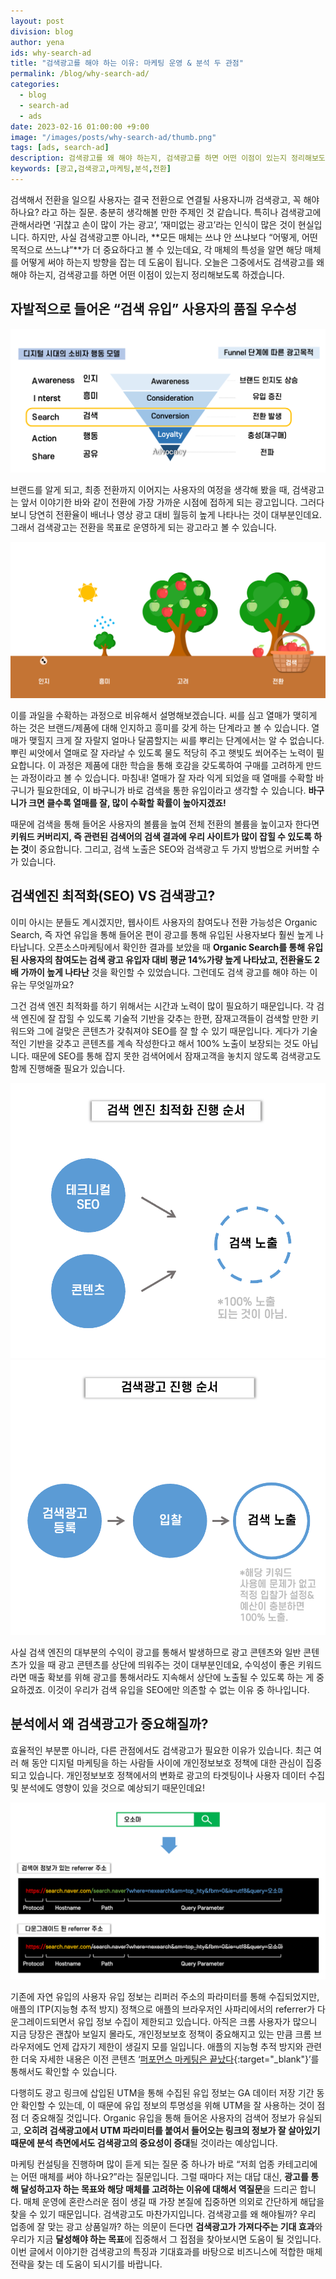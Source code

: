 ```yaml
---
layout: post
division: blog
author: yena
ids: why-search-ad
title: "검색광고를 해야 하는 이유: 마케팅 운영 & 분석 두 관점"
permalink: /blog/why-search-ad/
categories:
  - blog
  - search-ad
  - ads
date: 2023-02-16 01:00:00 +9:00
image: "/images/posts/why-search-ad/thumb.png"
tags: [ads, search-ad]
description: 검색광고를 왜 해야 하는지, 검색광고를 하면 어떤 이점이 있는지 정리해보도록 하겠습니다.
keywords: [광고,검색광고,마케팅,분석,전환]
---
```


검색해서 전환을 일으킬 사용자는 결국 전환으로 연결될 사용자니까 검색광고, 꼭 해야 하나요? 라고 하는 질문. 충분히 생각해볼 만한 주제인 것 같습니다. 특히나 검색광고에 관해서라면 ‘귀찮고 손이 많이 가는 광고’, ‘재미없는 광고’라는 인식이 많은 것이 현실입니다. 하지만, 사실 검색광고뿐 아니라, **모든 매체는 쓰냐 안 쓰냐보다 “어떻게, 어떤 목적으로 쓰느냐”**가 더 중요하다고 볼 수 있는데요, 각 매체의 특성을 알면 해당 매체를 어떻게 써야 하는지 방향을 잡는 데 도움이 됩니다. 오늘은 그중에서도 검색광고를 왜 해야 하는지, 검색광고를 하면 어떤 이점이 있는지 정리해보도록 하겠습니다.

## 자발적으로 들어온 “검색 유입” 사용자의 품질 우수성

![소비자 행동 모델](/images/posts/why-search-ad/01.png)

브랜드를 알게 되고, 최종 전환까지 이어지는 사용자의 여정을 생각해 봤을 때, 검색광고는 앞서 이야기한 바와 같이 전환에 가장 가까운 시점에 접하게 되는 광고입니다. 그러다 보니 당연히 전환율이 배너나 영상 광고 대비 월등히 높게 나타나는 것이 대부분인데요. 그래서 검색광고는 전환을 목표로 운영하게 되는 광고라고 볼 수 있습니다.

![인지 - 전환](/images/posts/why-search-ad/02.png)

이를 과일을 수확하는 과정으로 비유해서 설명해보겠습니다. 씨를 심고 열매가 맺히게 하는 것은 브랜드/제품에 대해 인지하고 흥미를 갖게 하는 단계라고 볼 수 있습니다. 열매가 맺힐지 크게 잘 자랄지 얼마나 달콤할지는 씨를 뿌리는 단계에서는 알 수 없습니다. 뿌린 씨앗에서 열매로 잘 자라날 수 있도록 물도 적당히 주고 햇빛도 쐬어주는 노력이 필요합니다. 이 과정은 제품에 대한 학습을 통해 호감을 갖도록하여 구매를 고려하게 만드는 과정이라고 볼 수 있습니다. 마침내! 열매가 잘 자라 익게 되었을 때 열매를 수확할 바구니가 필요한데요, 이 바구니가 바로 검색을 통한 유입이라고 생각할 수 있습니다. **바구니가 크면 클수록 열매를 잘, 많이 수확할 확률이 높아지겠죠!**

때문에 검색을 통해 들어온 사용자의 볼륨을 높여 전체 전환의 볼륨을 높이고자 한다면 **키워드 커버리지, 즉 관련된 검색어의 검색 결과에 우리 사이트가 많이 잡힐 수 있도록 하는 것**이 중요합니다. 그리고, 검색 노출은 SEO와 검색광고 두 가지 방법으로 커버할 수가 있습니다.

## 검색엔진 최적화(SEO) VS 검색광고?

이미 아시는 분들도 계시겠지만, 웹사이트 사용자의 참여도나 전환 가능성은 Organic Search, 즉 자연 유입을 통해 들어온 편이 광고를 통해 유입된 사용자보다 훨씬 높게 나타납니다. 오픈소스마케팅에서 확인한 결과를 보았을 때 **Organic Search를 통해 유입된 사용자의 참여도는 검색 광고 유입자 대비 평균 14%가량 높게 나타났고, 전환율도 2배 가까이 높게 나타난** 것을 확인할 수 있었습니다. 그런데도 검색 광고를 해야 하는 이유는 무엇일까요?

그건 검색 엔진 최적화를 하기 위해서는 시간과 노력이 많이 필요하기 때문입니다. 각 검색 엔진에 잘 잡힐 수 있도록 기술적 기반을 갖추는 한편, 잠재고객들이 검색할 만한 키워드와 그에 걸맞은 콘텐츠가 갖춰져야 SEO를 잘 할 수 있기 때문입니다. 게다가 기술적인 기반을 갖추고 콘텐츠를 계속 작성한다고 해서 100% 노출이 보장되는 것도 아닙니다. 때문에 SEO를 통해 잡지 못한 검색어에서 잠재고객을 놓치지 않도록 검색광고도 함께 진행해줄 필요가 있습니다.

<div class="gallery-box">
  <div class="gallery">
    <img src="/images/posts/why-search-ad/03.png" alt="검색엔진 최적화 진행 순서">
    <img src="/images/posts/why-search-ad/04.png" alt="검색광고 진행 순서">
  </div>
</div>

사실 검색 엔진의 대부분의 수익이 광고를 통해서 발생하므로 광고 콘텐츠와 일반 콘텐츠가 있을 때 광고 콘텐츠를 상단에 띄워주는 것이 대부분인데요, 수익성이 좋은 키워드라면 매출 확보를 위해 광고를 통해서라도 지속해서 상단에 노출될 수 있도록 하는 게 중요하겠죠. 이것이 우리가 검색 유입을 SEO에만 의존할 수 없는 이유 중 하나입니다.

## 분석에서 왜 검색광고가 중요해질까?

효율적인 부분뿐 아니라, 다른 관점에서도 검색광고가 필요한 이유가 있습니다. 최근 여러 해 동안 디지털 마케팅을 하는 사람들 사이에 개인정보보호 정책에 대한 관심이 집중되고 있습니다. 개인정보보호 정책에서의 변화로 광고의 타겟팅이나 사용자 데이터 수집 및 분석에도 영향이 있을 것으로 예상되기 때문인데요!

![리퍼러](/images/posts/why-search-ad/05.png)

기존에 자연 유입의 사용자 유입 정보는 리퍼러 주소의 파라미터를 통해 수집되었지만, 애플의 ITP(지능형 추적 방지) 정책으로 애플의 브라우저인 사파리에서의 referrer가 다운그레이드되면서 유입 정보 수집이 제한되고 있습니다. 아직은 크롬 사용자가 많으니 지금 당장은 괜찮아 보일지 몰라도, 개인정보보호 정책이 중요해지고 있는 만큼 크롬 브라우저에도 언제 갑자기 제한이 생길지 모를 일입니다. 애플의 지능형 추적 방지와 관련한 더욱 자세한 내용은 이전 콘텐츠 ‘[퍼포먼스 마케팅은 끝났다](https://osoma.kr/blog/performance-marketing-die/){:target="\_blank"}’를 통해서도 확인할 수 있습니다.

다행히도 광고 링크에 삽입된 UTM을 통해 수집된 유입 정보는 GA 데이터 저장 기간 동안 확인할 수 있는데, 이 때문에 유입 정보의 투명성을 위해 UTM을 잘 사용하는 것이 점점 더 중요해질 것입니다. Organic 유입을 통해 들어온 사용자의 검색어 정보가 유실되고, **오히려 검색광고에서 UTM 파라미터를 붙여서 들어오는 링크의 정보가 잘 살아있기 때문에 분석 측면에서도 검색광고의 중요성이 증대**될 것이라는 예상입니다.

마케팅 컨설팅을 진행하며 많이 듣게 되는 질문 중 하나가 바로 “저희 업종 카테고리에는 어떤 매체를 써야 하나요?”라는 질문입니다. 그럴 때마다 저는 대답 대신, **광고를 통해 달성하고자 하는 목표와 해당 매체를 고려하는 이유에 대해서 역질문**을 드리곤 합니다. 매체 운영에 혼란스러운 점이 생길 때 가장 본질에 집중하면 의외로 간단하게 해답을 찾을 수 있기 때문입니다. 검색광고도 마찬가지입니다. 검색광고를 왜 해야될까? 우리 업종에 잘 맞는 광고 상품일까? 하는 의문이 든다면 **검색광고가 가져다주는 기대 효과**와 우리가 지금 **달성해야 하는 목표**에 집중해서 그 접점을 찾아보시면 도움이 될 것입니다. 이번 글에서 이야기한 검색광고의 특징과 기대효과를 바탕으로 비즈니스에 적합한 매체 전략을 찾는 데 도움이 되시기를 바랍니다.

